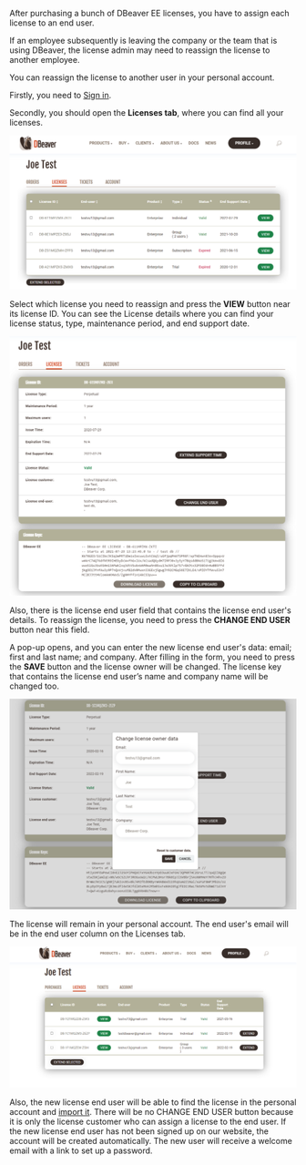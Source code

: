 After purchasing a bunch of DBeaver EE licenses, you have to assign each license to an end user.

If an employee subsequently is leaving the company or the team that is using DBeaver, the license admin may need to reassign the license to another employee.

You can reassign the license to another user in your personal account.

Firstly, you need to [Sign in](https://dbeaver.com/signin/).

Secondly, you should open the **Licenses tab**, where you can find all your licenses. 

![](images/license/lic-tab.png)

Select which license you need to reassign and press the **VIEW** button near its license ID. You can see the License details where you can find your license status, type, maintenance period, and end support date.

![](images/license/lic-details.png)

Also, there is the license end user field that contains the license end user's details. To reassign the license, you need to press the **CHANGE END USER** button near this field.

A pop-up opens, and you can enter the new license end user's data: email; first and last name; and company. After filling in the form, you need to press the **SAVE** button and the license owner will be changed. The license key that contains the license end user’s name and company name will be changed too.

![](images/license/change-form.png)

The license will remain in your personal account. The end user's email will be in the end user column on the Licenses tab.

![](images/license/tab-new.png)

Also, the new license end user will be able to find the license in the personal account and [import it](https://dbeaver.com/docs/wiki/How-to-Import-License/). There will be no CHANGE END USER button because it is only the license customer who can assign a license to the end user. If the new license end user has not been signed up on our website, the account will be created automatically. The new user will receive a welcome email with a link to set up a password.
